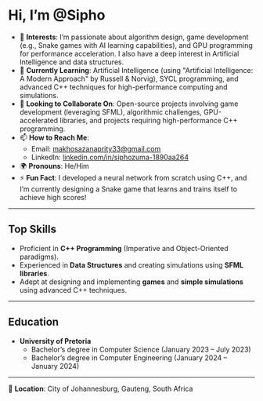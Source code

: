 # Hi, I’m @Sipho
- 👀 **Interests**: I’m passionate about algorithm design, game development (e.g., Snake games with AI learning capabilities), and GPU programming for performance acceleration. I also have a deep interest in Artificial Intelligence and data structures.
- 🌱 **Currently Learning**: Artificial Intelligence (using "Artificial Intelligence: A Modern Approach" by Russell & Norvig), SYCL programming, and advanced C++ techniques for high-performance computing and simulations.
- 🤝 **Looking to Collaborate On**: Open-source projects involving game development (leveraging SFML), algorithmic challenges, GPU-accelerated libraries, and projects requiring high-performance C++ programming.
- 📫 **How to Reach Me**:  
  - Email: makhosazanaprity33@gmail.com  
  - LinkedIn: [linkedin.com/in/siphozuma-1890aa264](https://www.linkedin.com/in/siphozuma-1890aa264)  
- 🌍 **Pronouns**: He/Him
- ⚡ **Fun Fact**: I developed a neural network from scratch using C++, and I’m currently designing a Snake game that learns and trains itself to achieve high scores!

---

## Top Skills
- Proficient in **C++ Programming** (Imperative and Object-Oriented paradigms).
- Experienced in **Data Structures** and creating simulations using **SFML libraries**.
- Adept at designing and implementing **games** and **simple simulations** using advanced C++ techniques.

---

## Education
- **University of Pretoria**  
  - Bachelor’s degree in Computer Science (January 2023 – July 2023)  
  - Bachelor’s degree in Computer Engineering (January 2024 – January 2024)

---

📍 **Location**: City of Johannesburg, Gauteng, South Africa
